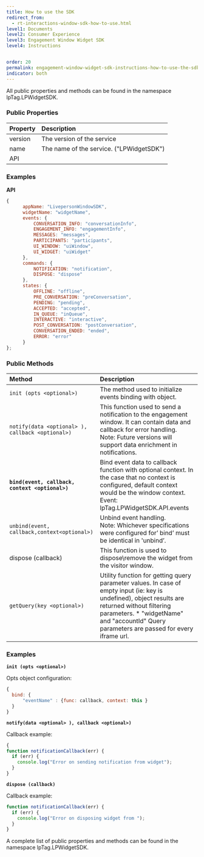 ```yaml
---
title: How to use the SDK
redirect_from:
  - rt-interactions-window-sdk-how-to-use.html
level1: Documents
level2: Consumer Experience
level3: Engagement Window Widget SDK
level4: Instructions


order: 20
permalink: engagement-window-widget-sdk-instructions-how-to-use-the-sdk.html
indicator: both
---
```


All public properties and methods can be found in the namespace lpTag.LPWidgetSDK.

### Public Properties

| Property | Description |
| :--- | :--- |
| version | The version of the service |
| name | The name of the service. ("LPWidgetSDK") |
| API | |

###  Examples

**API**

```javascript
{
      appName: "LivepersonWindowSDK",
      widgetName: "widgetName",
      events: {
          CONVERSATION_INFO: "conversationInfo",
          ENGAGEMENT_INFO: "engagementInfo",
          MESSAGES: "messages",
          PARTICIPANTS: "participants",
          UI_WINDOW: "uiWindow",
          UI_WIDGET: "uiWidget"
      },
      commands: {
          NOTIFICATION: "notification",
          DISPOSE: "dispose"
      },
      states: {
          OFFLINE: "offline",
          PRE_CONVERSATION: "preConversation",
          PENDING: "pending",
          ACCEPTED: "accepted",
          IN_QUEUE: "inQueue",
          INTERACTIVE: "interactive",
          POST_CONVERSATION: "postConversation",
          CONVERSATION_ENDED: "ended",
          ERROR: "error"
      }
};
```

### Public Methods

| Method | Description |
| :--- | :--- |
| `init (opts <optional>)` | The method used to initialize events binding with  object. 
| `notify(data <optional> ), callback <optional>)` | This function used to send a notification to the engagement window. It can contain data and callback for error handling. <br> Note: Future versions will support data enrichment in notifications. |
| **`bind(event, callback, context <optional>)`** | Bind event data to callback function with optional context. In the case that no context is configured, default context would be the window context. <br> Event: lpTag.LPWidgetSDK.API.events |
| `unbind(event, callback,context<optional>)` | Unbind event handling. <br> Note: Whichever specifications were configured for’ bind’ must be identical in 'unbind’. 
| dispose (callback) | This function is used to dispose\remove the widget from the visitor window. |
| `getQuery(key <optional>)` | Utility function for getting query parameter values. In case of empty input (ie: key is undefined), object results are returned without filtering parameters. * "widgetName" and  "accountId" Query parameters are passed for every iframe url.

###  Examples

**`init (opts <optional>)`**

Opts object configuration:

```javascript
{
  bind: {
      "eventName" : {func: callback, context: this }
  }
}
```

**`notify(data <optional> ), callback <optional>)`**

Callback example:


```javascript
{
function notificationCallback(err) {
  if (err) {
    console.log("Error on sending notification from widget");
  }
}
```

**`dispose (callback)`**

Callback example:

``` javascript
function notificationCallback(err) {
  if (err) {
    console.log("Error on disposing widget from ");
  }
}
```

A complete list of public properties and methods can be found in the namespace lpTag.LPWidgetSDK.

